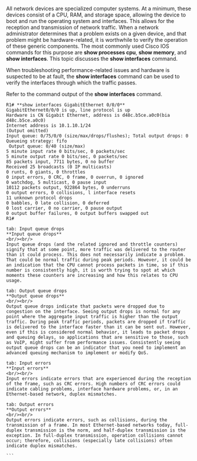 All network devices are specialized computer systems. At a minimum, these devices consist of a CPU, RAM, and storage space, allowing the device to boot and run the operating system and interfaces. This allows for the reception and transmission of network traffic. When a network administrator determines that a problem exists on a given device, and that problem might be hardware-related, it is worthwhile to verify the operation of these generic components. The most commonly used Cisco IOS commands for this purpose are **show processes cpu**, **show memory**, and **show interfaces**. This topic discusses the **show interfaces** command.

When troubleshooting performance-related issues and hardware is suspected to be at fault, the **show interfaces** command can be used to verify the interfaces through which the traffic passes.

Refer to the command output of the **show interfaces** command.

```
R1# **show interfaces GigabitEthernet 0/0/0**
GigabitEthernet0/0/0 is up, line protocol is up 
Hardware is CN Gigabit Ethernet, address is d48c.b5ce.a0c0(bia d48c.b5ce.a0c0) 
Internet address is 10.1.10.1/24 
(Output omitted)
Input queue: 0/75/0/0 (size/max/drops/flushes); Total output drops: 0
Queueing strategy: fifo 
 Output queue: 0/40 (size/max) 
5 minute input rate 0 bits/sec, 0 packets/sec 
5 minute output rate 0 bits/sec, 0 packets/sec 
85 packets input, 7711 bytes, 0 no buffer 
Received 25 broadcasts (0 IP multicasts)
0 runts, 0 giants, 0 throttles
0 input errors, 0 CRC, 0 frame, 0 overrun, 0 ignored 
0 watchdog, 5 multicast, 0 pause input 
10112 packets output, 922864 bytes, 0 underruns 
0 output errors, 0 collisions, l interface resets 
11 unknown protocol drops 
0 babbles, 0 late collision, 0 deferred 
0 lost carrier, 0 no carrier, 0 pause output 
0 output buffer failures, 0 output buffers swapped out 
R1#
```

````tabs
tab: Input queue drops
**Input queue drops**
<br/><br/>
Input queue drops (and the related ignored and throttle counters) signify that at some point, more traffic was delivered to the router than it could process. This does not necessarily indicate a problem. That could be normal traffic during peak periods. However, it could be an indication that the CPU cannot process packets in time, so if this number is consistently high, it is worth trying to spot at which moments these counters are increasing and how this relates to CPU usage.

tab: Output queue drops
**Output queue drops**
<br/><br/>
Output queue drops indicate that packets were dropped due to congestion on the interface. Seeing output drops is normal for any point where the aggregate input traffic is higher than the output traffic. During peak traffic periods, packets are dropped if traffic is delivered to the interface faster than it can be sent out. However, even if this is considered normal behavior, it leads to packet drops and queuing delays, so applications that are sensitive to those, such as VoIP, might suffer from performance issues. Consistently seeing output queue drops can be an indicator that you need to implement an advanced queuing mechanism to implement or modify QoS.

tab: Input errors
**Input errors**
<br/><br/>
Input errors indicate errors that are experienced during the reception of the frame, such as CRC errors. High numbers of CRC errors could indicate cabling problems, interface hardware problems, or, in an Ethernet-based network, duplex mismatches.

tab: Output errors
**Output errors**
<br/><br/>
Output errors indicate errors, such as collisions, during the transmission of a frame. In most Ethernet-based networks today, full-duplex transmission is the norm, and half-duplex transmission is the exception. In full-duplex transmission, operation collisions cannot occur; therefore, collisions (especially late collisions) often indicate duplex mismatches.

```